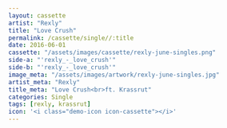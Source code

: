 ```yaml
---
layout: cassette
artist: "Rexly"
title: "Love Crush"
permalink: /cassette/single//:title
date: 2016-06-01
cassette: "/assets/images/cassette/rexly-june-singles.png"
side-a: "'rexly_-_love_crush'"
side-b: "'rexly_-_love_crush'"
image_meta: "/assets/images/artwork/rexly-june-singles.jpg"
artist_meta: "Rexly"
title_meta: "Love Crush<br>ft. Krassrut"
categories: Single
tags: [rexly, krassrut]
icon: '<i class="demo-icon icon-cassette"></i>'
---
```

